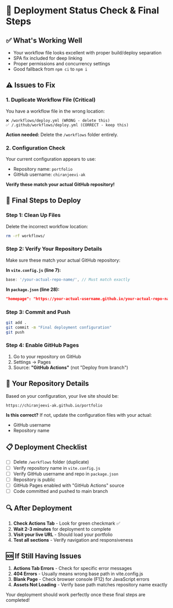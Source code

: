 # 🚀 Deployment Status Check & Final Steps

## ✅ What's Working Well
- Your workflow file looks excellent with proper build/deploy separation
- SPA fix included for deep linking
- Proper permissions and concurrency settings
- Good fallback from `npm ci` to `npm i`

## ⚠️ Issues to Fix

### 1. Duplicate Workflow File (Critical)
You have a workflow file in the wrong location:
```
❌ /workflows/deploy.yml (WRONG - delete this)
✅ /.github/workflows/deploy.yml (CORRECT - keep this)
```

**Action needed:** Delete the `/workflows` folder entirely.

### 2. Configuration Check
Your current configuration appears to use:
- Repository name: `portfolio` 
- GitHub username: `chiranjeevi-ak`

**Verify these match your actual GitHub repository!**

## 🔧 Final Steps to Deploy

### Step 1: Clean Up Files
Delete the incorrect workflow location:
```bash
rm -rf workflows/
```

### Step 2: Verify Your Repository Details
Make sure these match your actual GitHub repository:

**In `vite.config.js` (line 7):**
```javascript
base: '/your-actual-repo-name/', // Must match exactly
```

**In `package.json` (line 28):**
```json
"homepage": "https://your-actual-username.github.io/your-actual-repo-name"
```

### Step 3: Commit and Push
```bash
git add .
git commit -m "Final deployment configuration"
git push
```

### Step 4: Enable GitHub Pages
1. Go to your repository on GitHub
2. Settings → Pages
3. Source: **"GitHub Actions"** (not "Deploy from branch")

## 🎯 Your Repository Details

Based on your configuration, your live site should be:
```
https://chiranjeevi-ak.github.io/portfolio
```

**Is this correct?** If not, update the configuration files with your actual:
- GitHub username
- Repository name

## 📋 Deployment Checklist

- [ ] Delete `/workflows` folder (duplicate)
- [ ] Verify repository name in `vite.config.js`
- [ ] Verify GitHub username and repo in `package.json`
- [ ] Repository is public
- [ ] GitHub Pages enabled with "GitHub Actions" source
- [ ] Code committed and pushed to main branch

## 🔍 After Deployment

1. **Check Actions Tab** - Look for green checkmark ✅
2. **Wait 2-3 minutes** for deployment to complete
3. **Visit your live URL** - Should load your portfolio
4. **Test all sections** - Verify navigation and responsiveness

## 🆘 If Still Having Issues

1. **Actions Tab Errors** - Check for specific error messages
2. **404 Errors** - Usually means wrong base path in vite.config.js
3. **Blank Page** - Check browser console (F12) for JavaScript errors
4. **Assets Not Loading** - Verify base path matches repository name exactly

Your deployment should work perfectly once these final steps are completed!
